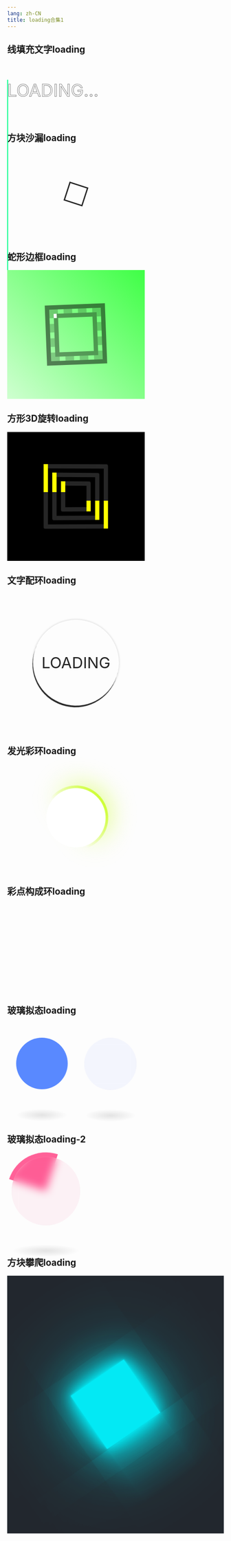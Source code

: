 ```yaml
---
lang: zh-CN
title: loading合集1
---
```


## 线填充文字loading

<p class="loading-text-1" data-text="Loading...">Loading...</p>

<style>
@keyframes loading-text-1 {
  0%,10%,100% {
    width: 0%;
  }
  70%,90% {
    width: 100%;
  }
}
</style>
<style scoped>
.loading-container {
  position: relative;
  display: flex;
  justify-content: center;
  align-items: center;
  height: 300px;
  width: 320px;
}
.loading-text-1 {
  position: relative;
  font-size: 40px;
  color: transparent;
  -webkit-text-stroke: 1px rgba(0, 0, 0, 0.5);
  text-transform: uppercase;
  display: inline-block;
}
.loading-text-1::before {
  content: attr(data-text);
  position: absolute;
  top: 0;
  left: 0;
  color: #01fe87;
  -webkit-text-stroke: 1px #01fe87;
  border-right: 2px solid #01fe87;
  overflow: hidden;
  animation: loading-text-1 6s linear infinite;
}
html.dark .loading-text-1 {
  -webkit-text-stroke: 1px rgba(255, 255, 255, 0.3);
}
</style>


## 方块沙漏loading

<div class="loading-container" style="height: 200px;">
  <div class="loading-square-sandglass"></div>
</div>

<style>
@keyframes loading-square-sandglass {
  0% {
    transform: rotate(0deg);
  }
  25% {
    transform: rotate(180deg);
  }
  50% {
    transform: rotate(180deg);
  }
  75% {
    transform: rotate(360deg);
  }
  100% {
    transform: rotate(360deg);
  }
}
@keyframes loading-square-sandglass-bg {
  0% {
    height: 0;
  }
  25% {
    height: 0;
  }
  50% {
    height: 42px;
  }
  75% {
    height: 42px;
  }
  100% {
    height: 0;
  }
}
</style>
<style scoped>
.loading-square-sandglass {
  position: absolute;
  width: 40px;
  height: 40px;
  border: 3px solid #262626;
  animation: loading-square-sandglass 2s linear infinite;
}
.loading-square-sandglass::before {
  content: '';
  position: absolute;
  top: 0;
  left: 0;
  margin: -1px;
  height: 42px;
  width: 42px;
  background-color: #262626;
  animation: loading-square-sandglass-bg 2s linear infinite;
}
html.dark .loading-square-sandglass {
  border: 3px solid #fff;
}
html.dark .loading-square-sandglass::before {
  background-color: #fff;
}
</style>


## 蛇形边框loading

<div class="loading-container loading-snake-container">
  <div class="loading-snake-border">
    <span></span>
    <span></span>
    <span></span>
    <span></span>
  </div>
</div>

<style>
@keyframes loading-snake-border {
  0% {
    left: -100%;
  }
  25% {
    left: 0;
  }
  50%, 100% {
    left: 100%;
  }
}
@keyframes loading-snake-rotate {
  0% {
    transform: rotate(360deg);
  }
  100% {
    transform: rotate(0deg);
  }
}
</style>

<style scoped>
.loading-snake-container {
  background: linear-gradient(45deg, #cfffd0, #3fff46);
}
.loading-snake-border {
  position: relative;
  width: 100px;
  height: 100px;
  animation: loading-snake-rotate 8s linear infinite;
  border: 10px dashed rgba(0, 0, 0, 0.2);
  box-shadow: 0 0 0 10px rgba(0, 0, 0, .5),
              inset 0 0 0 10px rgba(0, 0, 0, .4);
}
.loading-snake-border span {
  position: absolute;
  display: block;
  top: 0;
  left: 0;
  width: 100%;
  height: 100%;
  overflow: hidden;
}
.loading-snake-border span::before {
  content: '';
  position: absolute;
  width: 100%;
  height: 100%;
  border-top: 10px solid #fff;
  left: -100%;
  animation: loading-snake-border 2s linear infinite;
}
.loading-snake-border span:nth-child(1) {
  transform: rotate(0deg);
}
.loading-snake-border span:nth-child(2) {
  transform: rotate(90deg);
}
.loading-snake-border span:nth-child(3) {
  transform: rotate(180deg);
}
.loading-snake-border span:nth-child(4) {
  transform: rotate(270deg);
}
.loading-snake-border span:nth-child(1)::before {
  animation-delay: 0s;
}
.loading-snake-border span:nth-child(2)::before {
  animation-delay: 0.5s;
}
.loading-snake-border span:nth-child(3)::before {
  animation-delay: 1s;
}
.loading-snake-border span:nth-child(4)::before {
  animation-delay: 1.5s;
}
</style>


## 方形3D旋转loading

<div class="loading-container" style="background-color: #000;">
  <div class="loading-3d-3square">
    <span></span>
    <span></span>
    <span></span>
  </div>
</div>

<style>
@keyframes loading-3d-3square {
  0% {
    transform: rotateY(0deg);
  }
  100% {
    transform: rotateY(360deg);
  }
}
</style>

<style scoped>
.loading-3d-3square {
  position: absolute;
  width: 150px;
  height: 150px;
  perspective: 600px;
}
.loading-3d-3square span {
  position: absolute;
  border: 10px solid #262626;
  border-radius: 4px;
}
.loading-3d-3square span::before {
  content: '';
  position: absolute;
  top: -10px;
  left: -10px;
  width: 10px;
  height: 50%;
  background-color: #ff0;
}
.loading-3d-3square span::after {
  content: '';
  position: absolute;
  bottom: -10px;
  right: -10px;
  width: 10px;
  height: 50%;
  background-color: #ff0;
}
.loading-3d-3square span:nth-child(1) {
  top: 0;
  left: 0;
  right: 0;
  bottom: 0;
  animation: loading-3d-3square 8s linear infinite;
}
.loading-3d-3square span:nth-child(2) {
  top: 20px;
  left: 20px;
  right: 20px;
  bottom: 20px;
  animation: loading-3d-3square 4s linear infinite;
}
.loading-3d-3square span:nth-child(3) {
  top: 40px;
  left: 40px;
  right: 40px;
  bottom: 40px;
  animation: loading-3d-3square 2s linear infinite;
}
</style>


## 文字配环loading

<div class="loading-container" style="height: 320px; width: 320px; overflow: hidden;">
  <div class="loading-text-in-ring-text">loading</div>
  <div class="loading-text-in-ring"></div>
</div>

<style scoped>
.loading-text-in-ring {
  width: 200px;
  height: 200px;
  border-radius: 50%;
  box-shadow: 0 4px 0 #262626;
  background: transparent;
  animation: rotate360 1s linear infinite;
}
.loading-text-in-ring-text {
  width: 200px;
  height: 200px;
  border-radius: 50%;
  color: #262626;
  position: absolute;
  top: 60px;
  left: 60px;
  text-align: center;
  font-size: 36px;
  background-color: transparent;
  box-shadow: 0 0 5px rgba(0, 0, 0, .2);
  line-height: 200px;
  text-transform: uppercase;
}
html.dark .loading-text-in-ring {
  box-shadow: 0 4px 0 #fff;
}
html.dark .loading-text-in-ring-text {
  color: #fff;
  box-shadow: 0 0 5px rgba(255, 255, 255, .2);
}
</style>


## 发光彩环loading

<div class="loading-container" style="height: 250px;">
  <div class="loading-glow-ring"></div>
</div>

<style>
@keyframes loading-glow-ring {
  0% {
    transform: rotate(0deg);
    filter: hue-rotate(0deg);
  }
  100% {
    transform: rotate(360deg);
    filter: hue-rotate(360deg);
  }
}
</style>

<style scoped>
.loading-glow-ring {
  position: relative;
  height: 150px;
  width: 150px;
  border-radius: 50%;
  background: linear-gradient(45deg, transparent, transparent 40%, #e5f403);
  animation: loading-glow-ring 2s linear infinite;
}
.loading-glow-ring::before {
  content: '';
  position: absolute;
  top: 6px;
  bottom: 6px;
  left: 6px;
  right: 6px;
  background: #fff;
  border-radius: 50%;
  z-index: 100;
}
.loading-glow-ring::after {
  content: '';
  position: absolute;
  top: 0px;
  bottom: 0px;
  left: 0px;
  right: 0px;
  background: linear-gradient(45deg, transparent, transparent 40%, #e5f403);
  border-radius: 50%;
  z-index: 1;
  filter: blur(30px);
}
html.dark .loading-glow-ring::before {
  background-color: #22272e;
}
</style>


## 彩点构成环loading

<section class="loading-container" style="height: 200px;">
  <div class="color-spot-loading">
    <span style="--idx:1;"></span>
    <span style="--idx:2;"></span>
    <span style="--idx:3;"></span>
    <span style="--idx:4;"></span>
    <span style="--idx:5;"></span>
    <span style="--idx:6;"></span>
    <span style="--idx:7;"></span>
    <span style="--idx:8;"></span>
    <span style="--idx:9;"></span>
    <span style="--idx:10;"></span>
    <span style="--idx:11;"></span>
    <span style="--idx:12;"></span>
    <span style="--idx:13;"></span>
    <span style="--idx:14;"></span>
    <span style="--idx:15;"></span>
    <span style="--idx:16;"></span>
    <span style="--idx:17;"></span>
    <span style="--idx:18;"></span>
    <span style="--idx:19;"></span>
    <span style="--idx:20;"></span>
  </div>
</section>

<style>
@keyframes color-spot-loading-bg {
  0% {
    filter: hue-rotate(0deg);
  }
  100% {
    filter: hue-rotate(360deg);
  }
}
@keyframes color-spot-loading-item {
  0% {
    transform: scale(1);
  }
  80%, 100% {
    transform: scale(0);
  }
}
</style>
<style scoped>
.color-spot-loading {
  position: relative;
  width: 80px;
  height: 80px;
}
.color-spot-loading span {
  position: absolute;
  top: 0;
  left: 0;
  width: 100%;
  height: 100%;
  transform: rotate(calc(18deg * var(--idx)));
}
.color-spot-loading span::before {
  position: absolute;
  top: 0;
  left: 0;
  width: 15px;
  height: 15px;
  content: "";
  transform: scale(0);
  animation: color-spot-loading-item 2s linear infinite;
  animation-delay: calc(0.1s * var(--idx));
  border-radius: 50%;
  background-color: #0f0;
  box-shadow: 0 0 10px #0f0, 0 0 20px #0f0, 0 0 40px #0f0, 0 0 60px #0f0;
}
</style>


## 玻璃拟态loading

<div>
  <div class="loading-glass-circle">
    <span></span>
    <span></span>
  </div>
</div>

<style>
@keyframes loading-glass-circle-one {
  0%, 100% {
    transform: translateX(-80px);
  }
  50% {
    transform: translateX(80px);
  }
}
</style>
<style scoped>
.loading-glass-circle {
  position: relative;
  width: 120px;
  height: 120px;
  margin: 50px 100px 100px;
}
.loading-glass-circle span {
  position: absolute;
  top: 0;
  left: 0;
  width: 100%;
  height: 100%;
  background:#5989ff;
  border-radius: 50%;
  animation: loading-glass-circle-one ease-in-out 2s infinite;
}
.loading-glass-circle span:nth-child(2) {
  background-color: rgba(56, 109, 241, 0.05);
  backdrop-filter: blur(10px);
  border: 1px solid rgba(255, 255, 255, 0.1);
  animation-delay: -1s;
}
.loading-glass-circle span::before {
  content: '';
  position: absolute;
  bottom: -80px;
  left: -20%;
  width: 140%;
  height: 40px;
  border-radius: 50%;
  background: radial-gradient(rgba(0,0,0,0.1),transparent,transparent);
}
</style>


## 玻璃拟态loading-2

<div style="margin-bottom: 60px;">
  <div class="loading-glass-circle-2">
    <span></span>
    <span></span>
  </div>
</div>

<style>
@keyframes rotate360 {
  0% {
    transform: rotate(0deg);
  }
  100% {
    transform: rotate(360deg);
  }
}
</style>
<style scoped>
.loading-glass-circle-2 {
  position: relative;
  width: 180px;
  height: 180px;
}
.loading-glass-circle-2 span:nth-child(1) {
  position: absolute;
  top: 10px;
  left: 10px;
  right: 10px;
  bottom: 10px;
  background-color: rgba(233, 30, 99, 0.05);
  border-radius: 50%;
  backdrop-filter: blur(10px);
  border: 1px solid rgba(255, 255, 255, 0.1);
  z-index: 2;
}
.loading-glass-circle-2 span:nth-child(2) {
  position: absolute;
  top: 0;
  left: 0;
  width: 100%;
  height: 100%;
  display: block;
  border-radius: 50%;
  z-index: 1;
  overflow: hidden;
  animation: rotate360 1s linear infinite;
}
.loading-glass-circle-2 span:nth-child(2)::before {
  content: '';
  position: absolute;
  top: -50%;
  left: -50%;
  width: 100%;
  height: 100%;
  background: #ff6198;
}
.loading-glass-circle-2 span:nth-child(1)::before {
  content: '';
  position: absolute;
  bottom: -80px;
  left: -20%;
  width: 140%;
  height: 40px;
  border-radius: 50%;
  background: radial-gradient(rgba(0,0,0,0.1),transparent,transparent);
}
</style>


## 方块攀爬loading

<div class="loading-climb-outer-container">
  <div class="loading-climb-container">
    <div class="loading-climb-box">
      <div class="loading-climb-cube"></div>
    </div>
  </div>
</div>

<style>
@keyframes loading-cube-climb-boxmove {
  0% {
    transform: translateX(0px);
  }
  100% {
    transform: translateX(-150px);
  }
}
@keyframes loading-cube-climb-cubemove {
  0% {
    transform: rotate(0deg);
  }
  60% {
    transform: rotate(90deg);
  }
  65% {
    transform: rotate(85deg);
  }
  70% {
    transform: rotate(90deg);
  }
  75% {
    transform: rotate(87.5deg);
  }
  80%, 100% {
    transform: rotate(90deg);
  }
}
</style>

<style scoped>
.loading-climb-outer-container {
  display: flex;
  justify-content: center;
  align-items: center;
  height: 600px;
  background-color: #22272e;
  overflow: hidden;
}
.loading-climb-container {
  position: relative;
  width: 100%;
  transform: rotate(-35deg);
}
.loading-climb-container .loading-climb-box { 
  position: relative;
  left: -150px;
  display: flex;
  justify-content: center;
  align-items: center;
  width: calc(100% + 300px);
  -webkit-box-reflect: below 1px linear-gradient(transparent, #0004);
  animation: loading-cube-climb-boxmove 1.5s ease-in-out infinite;
}
.loading-climb-box .loading-climb-cube {
  position: relative;
  width: 150px;
  height: 150px;
  background-color: #03e9f4;
  box-shadow: 0 0 5px rgba(3, 233, 244, 1),
              0 0 25px rgba(3, 233, 244, 1),
              0 0 50px rgba(3, 233, 244, 1),
              0 0 100px rgba(3, 233, 244, 1),
              0 0 200px rgba(3, 233, 244, 1);
  transform-origin: bottom right;
  animation: loading-cube-climb-cubemove 1.5s ease-in-out infinite;
}
</style>

